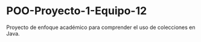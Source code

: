 # POO-Proyecto-1-Equipo-12
Proyecto de enfoque académico para comprender el uso de colecciones en Java.
